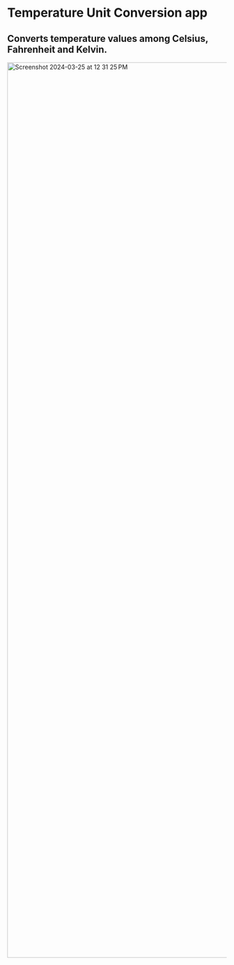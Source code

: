 # Temperature Unit Conversion app

## Converts temperature values among Celsius, Fahrenheit and Kelvin.

<img width="2056" alt="Screenshot 2024-03-25 at 12 31 25 PM" src="https://github.com/VaibhavRanga/HWS-Challenge-1-UnitConversion/assets/99329938/e133b271-43a1-4720-bdf2-d8cc887dfad7">
